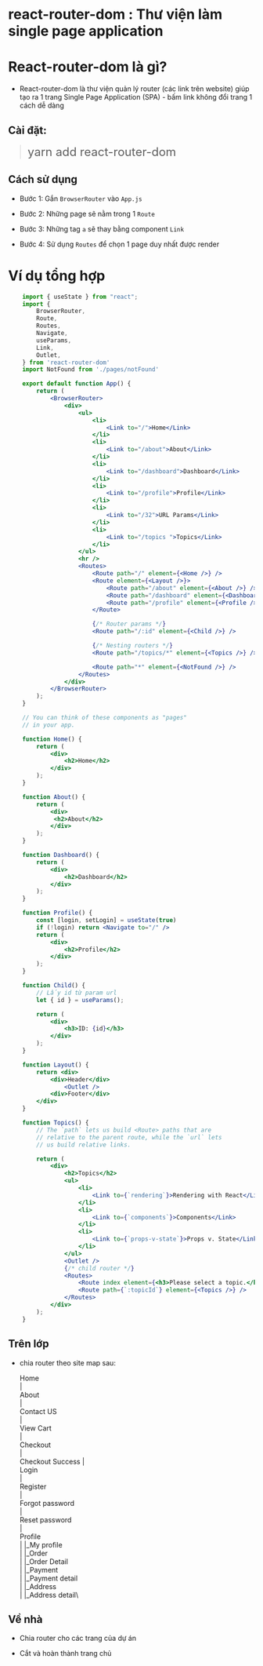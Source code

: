 # react-router-dom : Thư viện làm single page application

# React-router-dom là gì?

- React-router-dom là thư viện quản lý router (các link trên website) giúp tạo ra 1 trang Single Page Application (SPA) - bấm link không đổi trang 1 cách dễ dàng

## Cài đặt:

> <font size="5">yarn add react-router-dom</font>

## Cách sử dụng

- Bước 1: Gắn `BrowserRouter` vào `App.js`

- Bước 2: Những page sẽ nằm trong 1 `Route`

- Bước 3: Những tag `a` sẽ thay bằng component `Link`

- Bước 4: Sử dụng `Routes` để chọn 1 page duy nhất được render

# Ví dụ tổng hợp

```jsx
    import { useState } from "react";
    import {
        BrowserRouter,
        Route,
        Routes,
        Navigate,
        useParams,
        Link,
        Outlet,
    } from 'react-router-dom'
    import NotFound from './pages/notFound'

    export default function App() {
        return (
            <BrowserRouter>
                <div>
                    <ul>
                        <li>
                            <Link to="/">Home</Link>
                        </li>
                        <li>
                            <Link to="/about">About</Link>
                        </li>
                        <li>
                            <Link to="/dashboard">Dashboard</Link>
                        </li>
                        <li>
                            <Link to="/profile">Profile</Link>
                        </li>
                        <li>
                            <Link to="/32">URL Params</Link>
                        </li>
                        <li>
                            <Link to="/topics ">Topics</Link>
                        </li>
                    </ul>
                    <hr />
                    <Routes>
                        <Route path="/" element={<Home />} />
                        <Route element={<Layout />}>
                            <Route path="/about" element={<About />} />
                            <Route path="/dashboard" element={<Dashboard />} />
                            <Route path="/profile" element={<Profile />} />
                        </Route>

                        {/* Router params */}
                        <Route path="/:id" element={<Child />} />

                        {/* Nesting routers */}
                        <Route path="/topics/*" element={<Topics />} />

                        <Route path="*" element={<NotFound />} />
                    </Routes>
                </div>
            </BrowserRouter>
        );
    }

    // You can think of these components as "pages"
    // in your app.

    function Home() {
        return (
            <div>
                <h2>Home</h2>
            </div>
        );
    }

    function About() {
        return (
            <div>
             <h2>About</h2>
            </div>
        );
    }

    function Dashboard() {
        return (
            <div>
                <h2>Dashboard</h2>
            </div>
        );
    }

    function Profile() {
        const [login, setLogin] = useState(true)
        if (!login) return <Navigate to="/" />
        return (
            <div>
                <h2>Profile</h2>
            </div>
        );
    }

    function Child() {
        // Lấy id từ param url
        let { id } = useParams();

        return (
            <div>
                <h3>ID: {id}</h3>
            </div>
        );
    }

    function Layout() {
        return <div>
            <div>Header</div>
                <Outlet />
            <div>Footer</div>
        </div>
    }

    function Topics() {
        // The `path` lets us build <Route> paths that are
        // relative to the parent route, while the `url` lets
        // us build relative links.

        return (
            <div>
                <h2>Topics</h2>
                <ul>
                    <li>
                        <Link to={`rendering`}>Rendering with React</Link>
                    </li>
                    <li>
                        <Link to={`components`}>Components</Link>
                    </li>
                    <li>
                        <Link to={`props-v-state`}>Props v. State</Link>
                    </li>
                </ul>
                <Outlet />
                {/* child router */}
                <Routes>
                    <Route index element={<h3>Please select a topic.</h3>} />
                    <Route path={`:topicId`} element={<Topics />} />
                </Routes>
            </div>
        );
    }
```


## Trên lớp 

- chia router theo site map sau:

    Home \
    |\
    About \
    |\
    Contact US \
    |\
    View Cart\
    |\
    Checkout\
    |\
    Checkout Success
    |\
    Login\
    |\
    Register\
    |\
    Forgot password\
    |\
    Reset password\
    |\
    Profile\
    |    |_My profile\
    |    |_Order\
    |    |_Order Detail\
    |    |_Payment\
    |    |_Payment detail\
    |    |_Address\
    |    |_Address detail\

## Về nhà

- Chia router cho các trang của dự án

- Cắt và hoàn thành trang chủ